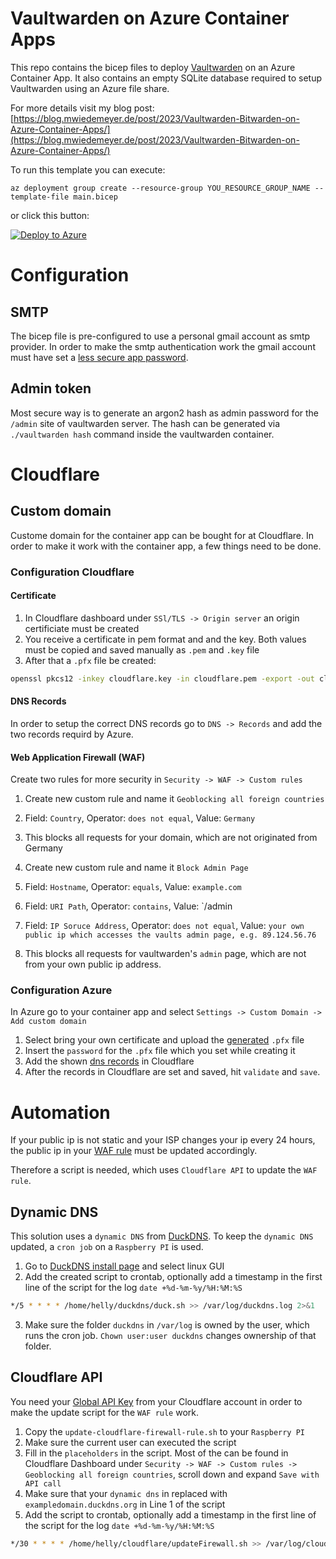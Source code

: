 # Vaultwarden on Azure Container Apps

This repo contains the bicep files to deploy [Vaultwarden](https://github.com/dani-garcia/vaultwarden) on an Azure Container App. It also contains an empty SQLite database required to setup Vaultwarden using an Azure file share.

For more details visit my blog post: [https://blog.mwiedemeyer.de/post/2023/Vaultwarden-Bitwarden-on-Azure-Container-Apps/](https://blog.mwiedemeyer.de/post/2023/Vaultwarden-Bitwarden-on-Azure-Container-Apps/)

To run this template you can execute:

`az deployment group create --resource-group YOU_RESOURCE_GROUP_NAME --template-file main.bicep`

or click this button:

[![Deploy to Azure](https://aka.ms/deploytoazurebutton)](https://portal.azure.com/#create/Microsoft.Template/uri/https%3A%2F%2Fraw.githubusercontent.com%2Fsw00sh0r%2Fvaultwarden-on-azure-container-apps%2Frefs%2Fheads%2Fmain%2Fmain.json)

# Configuration

## SMTP
The bicep file is pre-configured to use a personal gmail account as smtp provider. In order to make the smtp authentication work the gmail account must have set a [less secure app password](https://support.google.com/accounts/answer/185833?hl=en).

## Admin token
Most secure way is to generate an argon2 hash as admin password for the `/admin` site of vaultwarden server. The hash can be generated via `./vaultwarden hash` command inside the vaultwarden container.

# Cloudflare

## Custom domain

Custome domain for the container app can be bought for at Cloudflare. In order to make it work with the container app, a few things need to be done.

### Configuration Cloudflare

#### Certificate

1. In Cloudflare dashboard under `SSl/TLS -> Origin server` an origin certificiate must be created
2. You receive a certificate in pem format and and the key. Both values must be copied and saved manually as `.pem` and `.key` file
3. After that a `.pfx` file be created: 
```bash 
openssl pkcs12 -inkey cloudflare.key -in cloudflare.pem -export -out cloudflare.pfx
``` 

#### DNS Records

In order to setup the correct DNS records go to `DNS -> Records` and add the two records requird by Azure.

#### Web Application Firewall (WAF)

Create two rules for more security in `Security -> WAF -> Custom rules`

1. Create new custom rule and name it `Geoblocking all foreign countries`
2. Field: `Country`, Operator: `does not equal`, Value: `Germany`
3. This blocks all requests for your domain, which are not originated from Germany

1. Create new custom rule and name it `Block Admin Page`
2. Field: `Hostname`, Operator: `equals`, Value: `example.com`
2. Field: `URI Path`, Operator: `contains`, Value: `/admin
2. Field: `IP Soruce Address`, Operator: `does not equal`, Value: `your own public ip which accesses the vaults admin page, e.g. 89.124.56.76`
3. This blocks all requests for vaultwarden's `admin` page, which are not from your own public ip address.

### Configuration Azure

In Azure go to your container app and select `Settings -> Custom Domain -> Add custom domain`

1. Select bring your own certificate and upload the [generated](#certificate) `.pfx` file
2. Insert the `password` for the `.pfx` file which you set while creating it
3. Add the shown [dns records](#dns-records) in Cloudflare
4. After the records in Cloudflare are set and saved, hit `validate` and `save`.

# Automation

If your public ip is not static and your ISP changes your ip every 24 hours, the public ip in your [WAF rule](#web-application-firewall-waf) must be updated accordingly.

Therefore a script is needed, which uses `Cloudflare API` to update the `WAF rule`.

## Dynamic DNS

This solution uses a `dynamic DNS` from [DuckDNS](https://www.duckdns.org/). To keep the `dynamic DNS` updated, a `cron job` on a `Raspberry PI` is used.

1. Go to [DuckDNS install page](https://www.duckdns.org/install.jsp) and select linux GUI
2. Add the created script to crontab, optionally add a timestamp in the first line of the script for the log `date +%d-%m-%y/%H:%M:%S`
```bash
*/5 * * * * /home/helly/duckdns/duck.sh >> /var/log/duckdns.log 2>&1
```
3. Make sure the folder `duckdns` in `/var/log` is owned by the user, which runs the cron job. `Chown user:user duckdns` changes ownership of that folder.

## Cloudflare API

You need your [Global API Key](https://dash.cloudflare.com/profile/api-tokens) from your Cloudflare account in order to make the update script for the `WAF rule` work.

1. Copy the `update-cloudflare-firewall-rule.sh` to your `Raspberry PI`
2. Make sure the current user can executed the script
3. Fill in the `placeholders` in the script. Most of the can be found in Cloudflare Dashboard under `Security -> WAF -> Custom rules -> Geoblocking all foreign countries`, scroll down and expand `Save with API call`
4. Make sure that your `dynamic dns` in replaced with `exampledomain.duckdns.org` in Line 1 of the script
5. Add the script to crontab, optionally add a timestamp in the first line of the script for the log `date +%d-%m-%y/%H:%M:%S`
```bash
*/30 * * * * /home/helly/cloudflare/updateFirewall.sh >> /var/log/cloudflare/updateFirewall.log 2>&1
```
